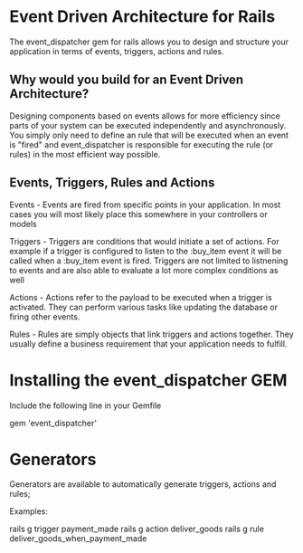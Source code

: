 Event Driven Architecture for Rails
===================================

The event_dispatcher gem for rails allows you to design and structure your application in terms of events, triggers,
actions and rules.

Why would you build for an Event Driven Architecture?
-----------------------------------------------------

Designing components based on events allows for more efficiency since parts of your system can be executed independently
and asynchronously. You simply only need to define an rule that will be executed when an event is "fired" and
event_dispatcher is responsible for executing the rule (or rules) in the most efficient way possible.

Events, Triggers, Rules and Actions
-----------------------------------

Events - Events are fired from specific points in your application. In most cases you will most likely place this
  somewhere in your controllers or models

Triggers - Triggers are conditions that would initiate a set of actions. For example if a trigger is configured to
  listen to the :buy_item event it will be called when a :buy_item event is fired. Triggers are not limited to listnening
  to events and are also able to evaluate a lot more complex conditions as well

Actions - Actions refer to the payload to be executed when a trigger is activated. They can perform various tasks like
  updating the database or firing other events.

Rules - Rules are simply objects that link triggers and actions together. They usually define a business requirement that
  your application needs to fulfill.

Installing the event_dispatcher GEM
===================================

Include the following line in your Gemfile

gem 'event_dispatcher'

Generators
===============

Generators are available to automatically generate triggers, actions and rules;

Examples:

rails g trigger payment_made
rails g action deliver_goods
rails g rule deliver_goods_when_payment_made